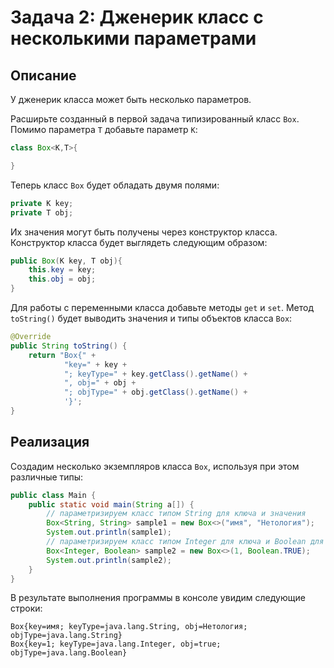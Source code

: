 # Задача 2: Дженерик класс с несколькими параметрами

## Описание
У дженерик класса может быть несколько параметров. 

Расширьте созданный в первой задача типизированный класс `Box`. Помимо параметра `T` добавьте параметр `K`:
```java
class Box<K,T>{ 

}
```

Теперь класс `Box` будет обладать двумя полями:
```java
private K key;
private T obj;
```

Их значения могут быть получены через конструктор класса. Конструктор класса будет выглядеть следующим образом:
```java
public Box(K key, T obj){
    this.key = key;
    this.obj = obj;
}
```

Для работы с переменными класса добавьте методы `get` и `set`. Метод `toString()` будет выводить значения и типы объектов класса `Box`:
```java
@Override
public String toString() {
    return "Box{" +
            "key=" + key +
            "; keyType=" + key.getClass().getName() +
            ", obj=" + obj +
            "; objType=" + obj.getClass().getName() +
            '}';
}
```

## Реализация
Создадим несколько экземпляров класса `Box`, используя при этом различные типы:
```java
public class Main {
    public static void main(String a[]) {
        // параметризируем класс типом String для ключа и значения
        Box<String, String> sample1 = new Box<>("имя", "Нетология");
        System.out.println(sample1);
        // параметризируем класс типом Integer для ключа и Boolean для значения
        Box<Integer, Boolean> sample2 = new Box<>(1, Boolean.TRUE);
        System.out.println(sample2);
    }
}
```

В результате выполнения программы в консоле увидим следующие строки:
```
Box{key=имя; keyType=java.lang.String, obj=Нетология; objType=java.lang.String}
Box{key=1; keyType=java.lang.Integer, obj=true; objType=java.lang.Boolean}
```
